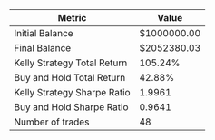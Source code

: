 | Metric | Value |
| --- | --- |
| Initial Balance | $1000000.00 |
| Final Balance | $2052380.03 |
| Kelly Strategy Total Return | 105.24% |
| Buy and Hold Total Return | 42.88% |
| Kelly Strategy Sharpe Ratio | 1.9961 |
| Buy and Hold Sharpe Ratio | 0.9641 |
| Number of trades | 48 |
